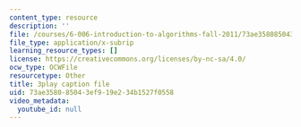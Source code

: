 ```yaml
---
content_type: resource
description: ''
file: /courses/6-006-introduction-to-algorithms-fall-2011/73ae358085043ef919e234b1527f0558_t5Wxk96QjUk.srt
file_type: application/x-subrip
learning_resource_types: []
license: https://creativecommons.org/licenses/by-nc-sa/4.0/
ocw_type: OCWFile
resourcetype: Other
title: 3play caption file
uid: 73ae3580-8504-3ef9-19e2-34b1527f0558
video_metadata:
  youtube_id: null
---
```

